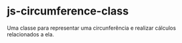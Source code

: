 # js-circumference-class
 Uma classe para representar uma circunferência e realizar cálculos relacionados a ela.
